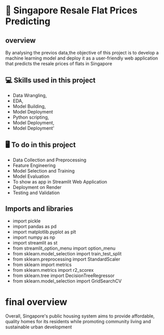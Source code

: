 # 🏡 Singapore  Resale Flat Prices Predicting

## overview
By analysing the previos data,the objective of this project is to develop a machine learning model and deploy it as a user-friendly web application that predicts the resale prices of flats in Singapore
## 💻 Skills used in this project
 *  Data Wrangling,
 *  EDA,
 *   Model Building,
 *    Model Deployment
 *    Python scripting,
 *    Model Deployment,
 *    Model Deployment'
                                                             
                                               
   ## 🖥️ To do in this project

* Data Collection and Preprocessing
* Feature Engineering
* Model Selection and Training
* Model Evaluation
* To show as app in Streamlit Web Application
* Deployment on Render
* Testing and Validation

## Imports and libraries
* import pickle
* import pandas as pd
* import matplotlib.pyplot as plt
* import numpy as np
* import streamlit as st
* from streamlit_option_menu import option_menu
*  from sklearn.model_selection import train_test_split
*  from sklearn.preprocessing import StandardScaler
*  from sklearn import metrics
* from sklearn.metrics import r2_scorex
* from sklearn.tree import DecisionTreeRegressor
* from sklearn.model_selection import GridSearchCV                                 
                                                
                                               
# final overview
Overall, Singapore's public housing system aims to provide affordable, quality homes for its residents while promoting community living and sustainable urban development

